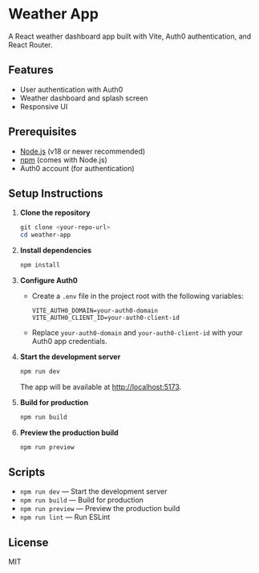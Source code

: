 
# Weather App

A React weather dashboard app built with Vite, Auth0 authentication, and React Router.

## Features
- User authentication with Auth0
- Weather dashboard and splash screen
- Responsive UI

## Prerequisites
- [Node.js](https://nodejs.org/) (v18 or newer recommended)
- [npm](https://www.npmjs.com/) (comes with Node.js)
- Auth0 account (for authentication)

## Setup Instructions

1. **Clone the repository**
	```powershell
	git clone <your-repo-url>
	cd weather-app
	```

2. **Install dependencies**
	```powershell
	npm install
	```

3. **Configure Auth0**
	- Create a `.env` file in the project root with the following variables:
	  ```env
	  VITE_AUTH0_DOMAIN=your-auth0-domain
	  VITE_AUTH0_CLIENT_ID=your-auth0-client-id
	  ```
	- Replace `your-auth0-domain` and `your-auth0-client-id` with your Auth0 app credentials.

4. **Start the development server**
	```powershell
	npm run dev
	```
	The app will be available at [http://localhost:5173](http://localhost:5173).

5. **Build for production**
	```powershell
	npm run build
	```

6. **Preview the production build**
	```powershell
	npm run preview
	```

## Scripts
- `npm run dev` — Start the development server
- `npm run build` — Build for production
- `npm run preview` — Preview the production build
- `npm run lint` — Run ESLint

## License
MIT
